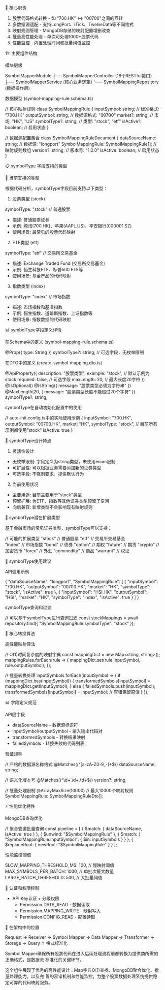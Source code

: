 🎯 核心职责

  1. 股票代码格式转换 - 如 "700.HK" ↔ "00700"之间的互转
  2. 多数据源适配 - 支持LongPort、iTick、TwelveData等不同格式
  3. 映射规则管理 - MongoDB存储的映射配置增删改查
  4. 批量高性能处理 - 单次可处理1000+股票代码
  5. 性能监控 - 内置处理时间和批量阈值监控

  🏗️ 主要组件结构

  模块层级

  SymbolMapperModule
  ├── SymbolMapperController (18个RESTful接口)
  ├── SymbolMapperService (核心业务逻辑)
  └── SymbolMappingRepository (数据操作层)

  数据模型 (symbol-mapping-rule.schema.ts)

  // 核心映射规则
  class SymbolMappingRule {
    inputSymbol: string;     // 标准格式: "700.HK"
    outputSymbol: string;    // 数据源格式: "00700"
    market?: string;         // 市场: "HK", "US"
    symbolType?: string;     // 类型: "stock", "etf"
    isActive?: boolean;      // 启用状态
  }

  // 数据源配置集合
  class SymbolMappingRuleDocument {
    dataSourceName: string;           // 数据源: "longport"
    SymbolMappingRule: SymbolMappingRule[];  // 映射规则数组
    version?: string;                 // 版本号: "1.0.0"
    isActive: boolean;               // 启用状态
  }



 📋 symbolType 字段支持的类型

  🎯 当前支持的类型

  根据代码分析，symbolType字段目前支持以下类型：

  1. 股票类型 (stock)

  symbolType: "stock"  // 普通股票
  - 描述: 普通股票证券
  - 示例: 腾讯(700.HK)、苹果(AAPL.US)、平安银行(000001.SZ)
  - 使用场景: 最常见的股票代码映射

  2. ETF类型 (etf)

  symbolType: "etf"   // 交易所交易基金
  - 描述: Exchange Traded Fund (交易所交易基金)
  - 示例: 恒生科技ETF、标普500 ETF等
  - 使用场景: 基金产品的代码映射

  3. 指数类型 (index)

  symbolType: "index" // 市场指数
  - 描述: 市场指数和基准指数
  - 示例: 恒生指数、道琼斯指数、上证指数等
  - 使用场景: 指数数据的代码映射

  📊 symbolType字段定义详情

  在Schema中的定义 (symbol-mapping-rule.schema.ts)

  @Prop({ type: String })
  symbolType?: string;  // 可选字段，无枚举限制

  在DTO中的定义 (create-symbol-mapping.dto.ts)

  @ApiProperty({
    description: "股票类型",
    example: "stock",      // 默认示例为stock
    required: false,       // 可选字段
    maxLength: 20,        // 最大长度20字符
  })
  @IsOptional()
  @IsString({ message: "股票类型必须为字符串" })
  @MaxLength(20, { message: "股票类型长度不能超过20个字符" })
  symbolType?: string;

  symbolType在自动初始化配置中的使用

  // auto-init.config.ts中的实际使用示例
  {
    inputSymbol: "700.HK",
    outputSymbol: "00700.HK",
    market: "HK",
    symbolType: "stock",    // 目前所有示例都使用"stock"
    isActive: true
  }

  🔧 symbolType设计特点

  1. 灵活性设计

  - 无枚举限制: 字段定义为string类型，未使用enum限制
  - 可扩展性: 可以根据业务需要添加新的证券类型
  - 可选字段: 不强制要求，提供默认行为

  2. 当前使用状况

  - 主要用途: 目前主要用于"stock"类型
  - 预留扩展: 为ETF、指数等其他证券类型预留了空间
  - 向后兼容: 新增类型不会影响现有映射规则

  🚀 symbolType潜在扩展类型

  基于金融市场的常见证券类型，symbolType可以支持：

  // 可能的扩展类型
  "stock"     // 普通股票
  "etf"       // 交易所交易基金  
  "index"     // 市场指数
  "bond"      // 债券
  "option"    // 期权
  "future"    // 期货
  "crypto"    // 加密货币
  "forex"     // 外汇
  "commodity" // 商品
  "warrant"   // 权证

  📝 symbolType使用建议

  API调用示例

  {
    "dataSourceName": "longport",
    "SymbolMappingRule": [
      {
        "inputSymbol": "700.HK",
        "outputSymbol": "00700.HK",
        "market": "HK",
        "symbolType": "stock",
        "isActive": true
      },
      {
        "inputSymbol": "HSI.HK",
        "outputSymbol": "HSI",
        "market": "HK",
        "symbolType": "index",
        "isActive": true
      }
    ]
  }

  symbolType查询和过滤

  // 可以基于symbolType进行查询过滤
  const stockMappings = await repository.find({
    "SymbolMappingRule.symbolType": "stock"
  });



  🔄 核心转换算法

  高性能映射算法

  // O(1)时间复杂度的映射字典
  const mappingDict = new Map<string, string>();
  mappingRules.forEach(rule => {
    mappingDict.set(rule.inputSymbol, rule.outputSymbol);
  });

  // 批量转换处理
  inputSymbols.forEach(inputSymbol => {
    if (mappingDict.has(inputSymbol)) {
      transformedSymbols[inputSymbol] = mappingDict.get(inputSymbol);
    } else {
      failedSymbols.push(inputSymbol);
      transformedSymbols[inputSymbol] = inputSymbol; // 容错保留原值
    }
  });

  📊 字段定义规范

  API层字段

  - dataSourceName - 数据源标识符
  - inputSymbol/outputSymbol - 输入输出代码对
  - transformedSymbols - 转换结果映射
  - failedSymbols - 转换失败的代码列表

  验证规则

  // 严格的数据源名称格式
  @Matches(/^[a-zA-Z0-9_-]+$/)
  dataSourceName: string;

  // 语义化版本号
  @Matches(/^\d+\.\d+\.\d+$/)
  version?: string;

  // 批量处理限制
  @ArrayMaxSize(10000)  // 最大10000个映射规则
  SymbolMappingRule: SymbolMappingRuleDto[];

  ⚡ 性能优化特性

  MongoDB查询优化

  // 聚合管道批量查询
  const pipeline = [
    { $match: { dataSourceName, isActive: true } },
    { $unwind: "$SymbolMappingRule" },
    { $match: { "SymbolMappingRule.inputSymbol": { $in: inputSymbols } } },
    { $replaceRoot: { newRoot: "$SymbolMappingRule" } }
  ];

  性能监控阈值

  SLOW_MAPPING_THRESHOLD_MS: 100,    // 慢映射阈值
  MAX_SYMBOLS_PER_BATCH: 1000,       // 单批次最大数量
  LARGE_BATCH_THRESHOLD: 500,        // 大批量阈值

  🔐 认证和权限控制

  - API Key认证 + 分级权限
    - Permission.DATA_READ - 数据读取
    - Permission.MAPPING_WRITE - 映射写入
    - Permission.CONFIG_READ - 配置读取

  🔄 在架构中的位置

  Request → Receiver → Symbol Mapper → Data Mapper → Transformer → Storage → Query
                           ↑
                     格式标准化

  Symbol Mapper确保所有股票代码在进入后续处理流程前都转换为提供商所需的正确格式，是数据流
  标准化的关键环节。

  这个组件展现了优秀的高性能设计：Map字典O(1)查找、MongoDB聚合优化、批量处理能力，以及完
  善的容错机制和性能监控，为整个股票数据处理系统提供稳定可靠的代码映射服务。
